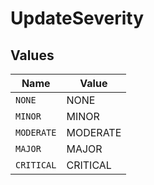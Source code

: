 # UpdateSeverity


## Values

| Name       | Value      |
| ---------- | ---------- |
| `NONE`     | NONE       |
| `MINOR`    | MINOR      |
| `MODERATE` | MODERATE   |
| `MAJOR`    | MAJOR      |
| `CRITICAL` | CRITICAL   |